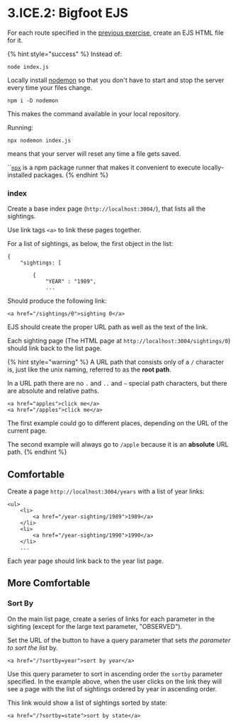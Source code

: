 # 3.ICE.2: Bigfoot EJS

For each route specified in the [previous exercise,](3.ice.1-bigfoot.md) create an EJS HTML file for it.

{% hint style="success" %}
Instead of:

```text
node index.js
```

Locally install [nodemon](https://www.npmjs.com/package/nodemon) so that you don't have to start and stop the server every time your files change.

```text
npm i -D nodemon
```

This makes the command available in your local repository.  
  
Running:

```text
npx nodemon index.js
```

means that your server will reset any time a file gets saved.

\`\`[`npx`](https://medium.com/@maybekatz/introducing-npx-an-npm-package-runner-55f7d4bd282b) is a npm package runner that makes it convenient to execute locally-installed packages.
{% endhint %}

### index

Create a base index page \(`http://localhost:3004/`\), that lists all the sightings.

Use link tags `<a>` to link these pages together.

For a list of sightings, as below, the first object in the list:

```text
{
    "sightings: [
    
        {
            "YEAR" : "1989",
            ...
```

Should produce the following link:

```text
<a href="/sightings/0">sighting 0</a>
```

EJS should create the proper URL path as well as the text of the link.

Each sighting page \(The HTML page at `http://localhost:3004/sightings/0`\) should link back to the list page.

{% hint style="warning" %}
A URL path that consists only of a `/` character is, just like the unix naming, referred to as the **root path**.

In a URL path there are no `.` and `..` and `~` special path characters, but there are absolute and relative paths.

```text
<a href="apples">click me</a>
<a href="/apples">click me</a>
```

The first example could go to different places, depending on the URL of the current page.

The second example will always go to `/apple` because it is an **absolute** URL path.
{% endhint %}

## Comfortable

Create a page `http://localhost:3004/years` with a list of year links:

```text
<ul>
    <li>
        <a href="/year-sighting/1989">1989</a>
    </li>
    <li>
        <a href="/year-sighting/1990">1990</a>
    </li>
    ...    
```

Each year page should link back to the year list page.

## More Comfortable

### Sort By

On the main list page, create a series of links for each parameter in the sighting \(except for the large text parameter, "OBSERVED"\).

Set the URL of the button to have a query parameter that sets _the parameter to sort the list_ by.

```text
<a href="/?sortby=year">sort by year</a>
```

Use this query parameter to sort in ascending order  the `sortby` parameter specified. In the example above, when the user clicks on the link they will see a page with the list of sightings ordered by year in ascending order.

This link would show a list of sightings sorted by state:

```text
<a href="/?sortby=state">sort by state</a>
```


